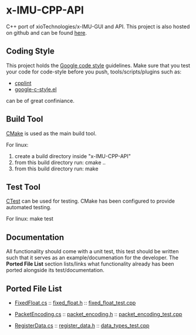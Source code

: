 x-IMU-CPP-API
=============

C++ port of xioTechnologies/x-IMU-GUI and API.
This project is also hosted on github and can be found [here](https://github.com/xioTechnologies/x-IMU-GUI).

Coding Style
------------
This project holds the [Google code style](http://google-styleguide.googlecode.com/svn/trunk/cppguide.html) guidelines.
Make sure that you test your code for code-style before you push, tools/scripts/plugins such as:

+ [cpplint](http://google-styleguide.googlecode.com/svn/trunk/cpplint/cpplint.py)
+ [google-c-style.el](http://google-styleguide.googlecode.com/svn/trunk/google-c-style.el)

can be of great confiniance.

Build Tool
------------
[CMake](http://www.cmake.org) is used as the main build tool.

For linux:
   1. create a build directory inside "x-IMU-CPP-API"
   2. from this build directory run: cmake ..
   3. from this build directory run: make

Test Tool
-----------
[CTest](http://www.cmake.org/cmake/help/v2.8.8/ctest.html) can be used for testing.
CMake has been configured to provide automated testing.

For linux: make test 

Documentation
--------------
All functionality should come with a unit test, this test should be written such that it
serves as an example/documenation for the developer. The **Ported File List** section lists/links
what functionality already has been ported alongside its test/documentation.

Ported File List
----------------
+ [FixedFloat.cs](https://github.com/xioTechnologies/x-IMU-GUI/blob/master/x-IMU%20API/FixedFloat.cs)  :: [fixed_float.h](https://github.com/Auke-Dirk/x-IMU-CPP-API/blob/master/include/ximuapi/utils/fixed_float.h) :: [fixed_float_test.cpp](https://github.com/Auke-Dirk/x-IMU-CPP-API/blob/master/tests/fixed_float_test.cpp) 

+ [PacketEncoding.cs](https://github.com/xioTechnologies/x-IMU-GUI/blob/master/x-IMU%20API/PacketEncoding.cs) ::  [packet_encoding.h](https://github.com/Auke-Dirk/x-IMU-CPP-API/blob/master/include/ximuapi/packet/packet_encoding.h) ::
[packet_encoding_test.cpp](https://github.com/Auke-Dirk/x-IMU-CPP-API/blob/master/tests/packet_encoding_test.cpp)

+ [RegisterData.cs](https://github.com/xioTechnologies/x-IMU-GUI/blob/master/x-IMU%20API/RegisterData.cs) :: [register_data.h](https://github.com/Auke-Dirk/x-IMU-CPP-API/blob/master/include/ximuapi/data/register_data.h) :: [data_types_test.cpp](https://github.com/Auke-Dirk/x-IMU-CPP-API/blob/master/tests/data_types_test.cpp)

